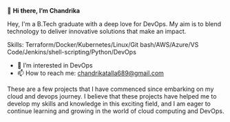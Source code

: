 👋 **Hi there, I’m Chandrika**

Hey, I'm a B.Tech graduate with a deep love for DevOps. My aim is to blend technology to deliver innovative solutions that make an impact.

Skills: Terraform/Docker/Kubernetes/Linux/Git bash/AWS/Azure/VS Code/Jenkins/shell-scripting/Python/DevOps
- 👀 I’m interested in DevOps
- 📫 How to reach me: chandrikatalla689@gmail.com 

<!---
Chandrikatck/Chandrikatck is a ✨ special ✨ repository because its `README.md` (this file) appears on your GitHub profile.
You can click the Preview link to take a look at your changes.
--->
 </h1>
These are a few projects that I have commenced since embarking on my cloud and devops journey.  I believe that these projects have helped me to develop my skills and knowledge in this exciting field, and I am eager to continue learning and growing in the world of cloud computing and DevOps.


